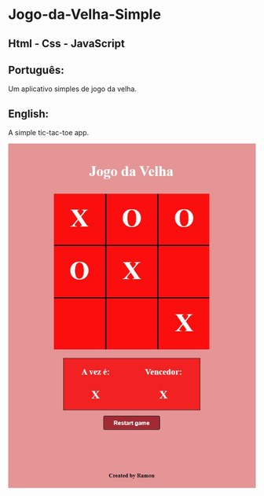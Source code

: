 # Jogo-da-Velha-Simple

## Html - Css - JavaScript

## Português:

Um aplicativo simples de jogo da velha.

## English:

A simple tic-tac-toe app.

![My Image](jogovelha.JPG)
